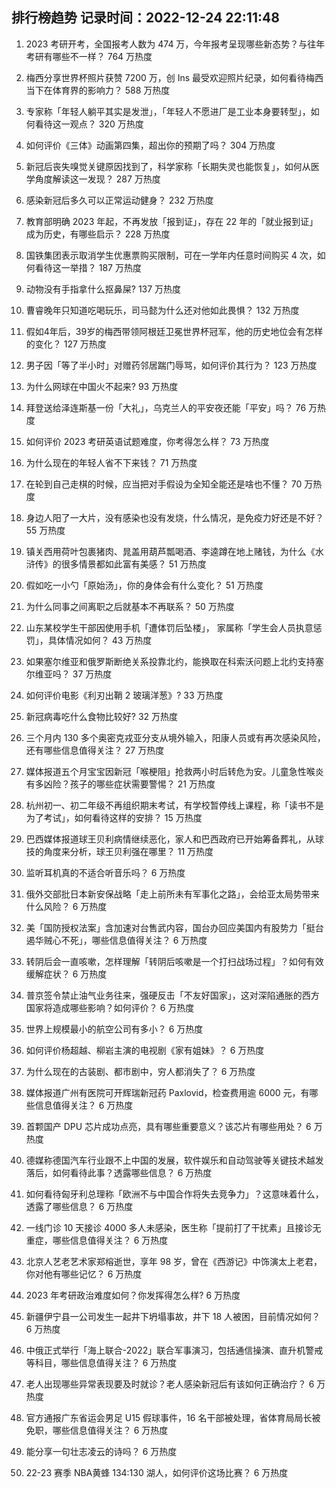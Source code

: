
## 排行榜趋势 记录时间：2022-12-24 22:11:48
  
  1. 2023 考研开考，全国报考人数为 474 万，今年报考呈现哪些新态势？与往年考研有哪些不一样？ 764 万热度
    
  2. 梅西分享世界杯照片获赞 7200 万，创 Ins 最受欢迎照片纪录，如何看待梅西当下在体育界的影响力？ 588 万热度
    
  3. 专家称「年轻人躺平其实是发泄」，「年轻人不愿进厂是工业本身要转型」，如何看待这一观点？ 320 万热度
    
  4. 如何评价《三体》动画第四集，超出你的预期了吗？ 304 万热度
    
  5. 新冠后丧失嗅觉关键原因找到了，科学家称「长期失灵也能恢复」，如何从医学角度解读这一发现？ 287 万热度
    
  6. 感染新冠后多久可以正常运动健身？ 232 万热度
    
  7. 教育部明确 2023 年起，不再发放「报到证」，存在 22 年的「就业报到证」成为历史，有哪些启示？ 228 万热度
    
  8. 国铁集团表示取消学生优惠票购买限制，可在一学年内任意时间购买 4 次，如何看待这一举措？ 187 万热度
    
  9. 动物没有手指拿什么抠鼻屎? 137 万热度
    
  10. 曹睿晚年只知道吃喝玩乐，司马懿为什么还对他如此畏惧？ 132 万热度
    
  11. 假如4年后，39岁的梅西带领阿根廷卫冕世界杯冠军，他的历史地位会有怎样的变化？ 127 万热度
    
  12. 男子因「等了半小时」对赠药邻居踹门辱骂，如何评价其行为？ 123 万热度
    
  13. 为什么网球在中国火不起来? 93 万热度
    
  14. 拜登送给泽连斯基一份「大礼」，乌克兰人的平安夜还能「平安」吗？ 76 万热度
    
  15. 如何评价 2023 考研英语试题难度，你考得怎么样？ 73 万热度
    
  16. 为什么现在的年轻人省不下来钱？ 71 万热度
    
  17. 在轮到自己走棋的时候，应当把对手假设为全知全能还是啥也不懂？ 70 万热度
    
  18. 身边人阳了一大片，没有感染也没有发烧，什么情况，是免疫力好还是不好？ 55 万热度
    
  19. 镇关西用荷叶包裹猪肉、晁盖用葫芦瓢喝酒、李逵蹲在地上赌钱，为什么《水浒传》的很多情景都如此富有美感？ 51 万热度
    
  20. 假如吃一小勺「原始汤」，你的身体会有什么变化？ 51 万热度
    
  21. 为什么同事之间离职之后就基本不再联系？ 50 万热度
    
  22. 山东某校学生干部因使用手机「遭体罚后坠楼」， 家属称「学生会人员执意惩罚」，具体情况如何？ 43 万热度
    
  23. 如果塞尔维亚和俄罗斯断绝关系投靠北约，能换取在科索沃问题上北约支持塞尔维亚吗？ 37 万热度
    
  24. 如何评价电影《利刃出鞘 2 玻璃洋葱》? 33 万热度
    
  25. 新冠病毒吃什么食物比较好? 32 万热度
    
  26. 三个月内 130 多个奥密克戎亚分支从境外输入，阳康人员或有再次感染风险，还有哪些信息值得关注？ 27 万热度
    
  27. 媒体报道五个月宝宝因新冠「喉梗阻」抢救两小时后转危为安。儿童急性喉炎有多凶险？孩子的哪些症状需要警惕？ 21 万热度
    
  28. 杭州初一、初二年级不再组织期末考试，有学校暂停线上课程，称「读书不是为了考试」，如何看待这样的安排？ 15 万热度
    
  29. 巴西媒体报道球王贝利病情继续恶化，家人和巴西政府已开始筹备葬礼，从球技的角度来分析，球王贝利强在哪里？ 11 万热度
    
  30. 监听耳机真的不适合听音乐吗？ 6 万热度
    
  31. 俄外交部批日本新安保战略「走上前所未有军事化之路」，会给亚太局势带来什么风险？ 6 万热度
    
  32. 美「国防授权法案」含加速对台售武内容，国台办回应美国内有股势力「挺台遏华贼心不死」，哪些信息值得关注？ 6 万热度
    
  33. 转阴后会一直咳嗽，怎样理解「转阴后咳嗽是一个打扫战场过程」？如何有效缓解症状？ 6 万热度
    
  34. 普京签令禁止油气业务往来，强硬反击「不友好国家」，这对深陷通胀的西方国家将造成哪些影响？如何评价？ 6 万热度
    
  35. 世界上规模最小的航空公司有多小？ 6 万热度
    
  36. 如何评价杨超越、柳岩主演的电视剧《家有姐妹》？ 6 万热度
    
  37. 为什么现在的古装剧、都市剧中，穷人都消失了？ 6 万热度
    
  38. 媒体报道广州有医院可开辉瑞新冠药 Paxlovid，检查费用逾 6000 元，有哪些信息值得关注？ 6 万热度
    
  39. 首颗国产 DPU 芯片成功点亮，具有哪些重要意义？该芯片有哪些用处？ 6 万热度
    
  40. 德媒称德国汽车行业跟不上中国的发展，软件娱乐和自动驾驶等关键技术越发落后，如何看待此事？透露哪些信息？ 6 万热度
    
  41. 如何看待匈牙利总理称「欧洲不与中国合作将失去竞争力」？这意味着什么，透露了哪些信息？ 6 万热度
    
  42. 一线门诊 10 天接诊 4000 多人未感染，医生称「提前打了干扰素」且接诊无重症，哪些信息值得关注？ 6 万热度
    
  43. 北京人艺老艺术家郑榕逝世，享年 98 岁，曾在《西游记》中饰演太上老君，你对他有哪些记忆？ 6 万热度
    
  44. 2023 年考研政治难度如何？你发挥得怎么样? 6 万热度
    
  45. 新疆伊宁县一公司发生一起井下坍塌事故，井下 18 人被困，目前情况如何？ 6 万热度
    
  46. 中俄正式举行「海上联合-2022」联合军事演习，包括通信操演、直升机警戒等科目，哪些信息值得关注？ 6 万热度
    
  47. 老人出现哪些异常表现要及时就诊？老人感染新冠后有该如何正确治疗？ 6 万热度
    
  48. 官方通报广东省运会男足 U15 假球事件，16 名干部被处理，省体育局局长被免职，哪些信息值得关注？ 6 万热度
    
  49. 能分享一句壮志凌云的诗吗？ 6 万热度
    
  50. 22-23 赛季 NBA黄蜂 134:130 湖人，如何评价这场比赛？ 6 万热度
    